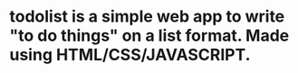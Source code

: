 # todolist is a simple web app to write "to do things" on a list format. Made using HTML/CSS/JAVASCRIPT.
